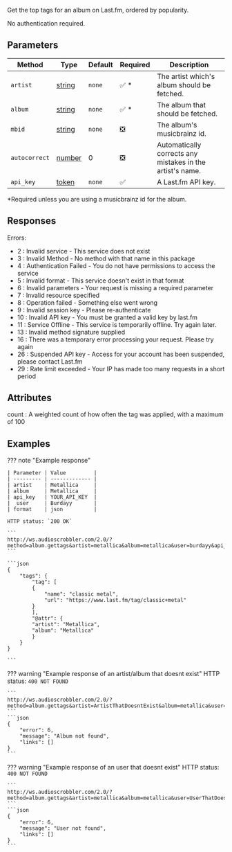 Get the top tags for an album on Last.fm, ordered by popularity.

No authentication required.

## Parameters

| Method        | Type                                                                                              | Default | Required                      | Description                                               |
| ------------- | ------------------------------------------------------------------------------------------------- | ------- | ----------------------------- | --------------------------------------------------------- |
| `artist`      | [string](https://developer.mozilla.org/en-US/docs/Web/JavaScript/Reference/Global_Objects/String) | `none`  | :white_check_mark: \*         | The artist which's album should be fetched.               |
| `album`       | [string](https://developer.mozilla.org/en-US/docs/Web/JavaScript/Reference/Global_Objects/String) | `none`  | :white_check_mark: \*         | The album that should be fetched.                         |
| `mbid`        | [string](https://developer.mozilla.org/en-US/docs/Web/JavaScript/Reference/Global_Objects/String) | `none`  | :negative_squared_cross_mark: | The album's musicbrainz id.                               |
| `autocorrect` | [number](https://developer.mozilla.org/en-US/docs/Web/JavaScript/Reference/Global_Objects/Number) | 0       | :negative_squared_cross_mark: | Automatically corrects any mistakes in the artist's name. |
| `api_key`     | [token](https://www.last.fm/api/account/create)                                                   | `none`  | :white_check_mark:            | A Last.fm API key.                                        |

\*Required unless you are using a musicbrainz id for the album.

## Responses

Errors:

- 2 : Invalid service - This service does not exist
- 3 : Invalid Method - No method with that name in this package
- 4 : Authentication Failed - You do not have permissions to access the service
- 5 : Invalid format - This service doesn't exist in that format
- 6 : Invalid parameters - Your request is missing a required parameter
- 7 : Invalid resource specified
- 8 : Operation failed - Something else went wrong
- 9 : Invalid session key - Please re-authenticate
- 10 : Invalid API key - You must be granted a valid key by last.fm
- 11 : Service Offline - This service is temporarily offline. Try again later.
- 13 : Invalid method signature supplied
- 16 : There was a temporary error processing your request. Please try again
- 26 : Suspended API key - Access for your account has been suspended, please contact Last.fm
- 29 : Rate limit exceeded - Your IP has made too many requests in a short period

## Attributes

count : A weighted count of how often the tag was applied, with a maximum of 100

## Examples

??? note "Example response"

    | Parameter | Value         |
    | --------- | ------------- |
    | artist    | Metallica     |
    | album     | Metallica     |
    | api_key   | YOUR_API_KEY  |
    |  user     | Burdayy       |
    | format    | json          |

    HTTP status: `200 OK`

    ```
    http://ws.audioscrobbler.com/2.0/?method=album.gettags&artist=metallica&album=metallica&user=burdayy&api_key=YOUR_API_KEY&format=json
    ```

    ```json
    {
        "tags": {
            "tag": [
            {
                "name": "classic metal",
                "url": "https://www.last.fm/tag/classic+metal"
            }
            ],
            "@attr": {
            "artist": "Metallica",
            "album": "Metallica"
            }
        }
    }

    ```

??? warning "Example response of an artist/album that doesnt exist"
    HTTP status: `400 NOT FOUND`

    ```
    http://ws.audioscrobbler.com/2.0/?method=album.gettags&artist=ArtistThatDoesntExist&album=metallica&user=burdayy&api_key=YOUR_API_KEY&format=json
    ```
    ```json
    {
        "error": 6,
        "message": "Album not found",
        "links": []
    }
    ```

??? warning "Example response of an user that doesnt exist"
    HTTP status: `400 NOT FOUND`

    ```
    http://ws.audioscrobbler.com/2.0/?method=album.gettags&artist=metallica&album=metallica&user=UserThatDoesntExist&api_key=YOUR_API_KEY&format=json
    ```
    ```json
    {
        "error": 6,
        "message": "User not found",
        "links": []
    }
    ```

